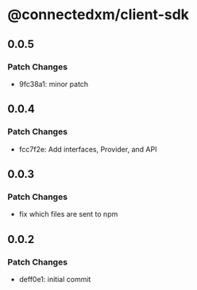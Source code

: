 # @connectedxm/client-sdk

## 0.0.5

### Patch Changes

- 9fc38a1: minor patch

## 0.0.4

### Patch Changes

- fcc7f2e: Add interfaces, Provider, and API

## 0.0.3

### Patch Changes

- fix which files are sent to npm

## 0.0.2

### Patch Changes

- deff0e1: initial commit
